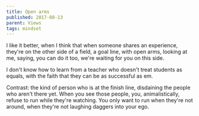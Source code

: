 ```yaml
---
title: Open arms
published: 2017-08-13
parent: Views
tags: mindset
---
```


I like it better, when I think that when someone shares an experience, they're on the other side of a field, a goal line, with open arms, looking at me, saying, you can do it too, we're waiting for you on this side.

I don't know how to learn from a teacher who doesn't treat students as equals, with the faith that they can be as successful as em.

Contrast: the kind of person who is at the finish line, disdaining the people who aren't there yet. When you see those people, you, animalistically, refuse to run while they're watching. You only want to run when they're not around, when they're not laughing daggers into your ego.

